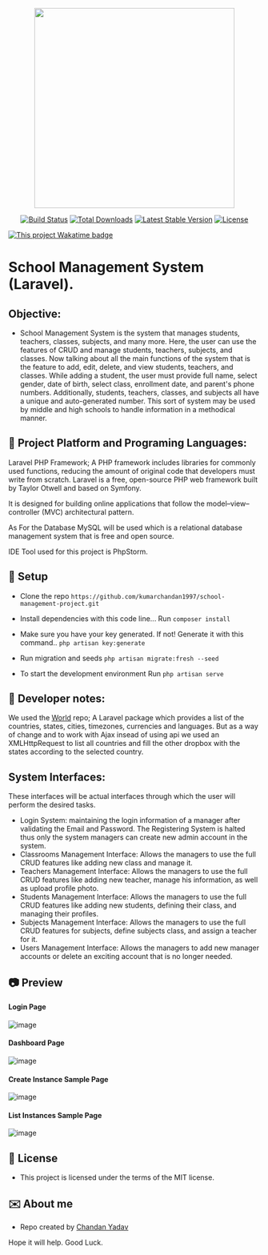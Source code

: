 <p align="center"><a href="https://laravel.com" target="_blank"><img src="https://raw.githubusercontent.com/laravel/art/master/logo-lockup/5%20SVG/2%20CMYK/1%20Full%20Color/laravel-logolockup-cmyk-red.svg" width="400"></a></p>

<p align="center">
<a href="https://travis-ci.org/laravel/framework"><img src="https://travis-ci.org/laravel/framework.svg" alt="Build Status"></a>
<a href="https://packagist.org/packages/laravel/framework"><img src="https://img.shields.io/packagist/dt/laravel/framework" alt="Total Downloads"></a>
<a href="https://packagist.org/packages/laravel/framework"><img src="https://img.shields.io/packagist/v/laravel/framework" alt="Latest Stable Version"></a>
<a href="https://packagist.org/packages/laravel/framework"><img src="https://img.shields.io/packagist/l/laravel/framework" alt="License"></a>
</p>

[![This project Wakatime badge](https://wakatime.com/badge/user/7ff17389-c918-439b-9b81-291fae77221d/project/79d37c1a-0e85-4879-8691-2c59abdb6588.svg)](https://wakatime.com/@7ff17389-c918-439b-9b81-291fae77221d)

# School Management System (Laravel).

## Objective:

-   School Management System is the system that manages students, teachers, classes, subjects, and many more. Here, the user can use the features of CRUD and manage students, teachers, subjects, and classes. Now talking about all the main functions of the system that is the feature to add, edit, delete, and view students, teachers, and classes. While adding a student, the user must provide full name, select gender, date of birth, select class, enrollment date, and parent's phone numbers. Additionally, students, teachers, classes, and subjects all have a unique and auto-generated number.
    This sort of system may be used by middle and high schools to handle information in a methodical manner.

## :signal_strength: Project Platform and Programing Languages:

Laravel PHP Framework; A PHP framework includes libraries for commonly used functions, reducing the amount of original code that developers must write from scratch.
Laravel is a free, open-source PHP web framework built by Taylor Otwell and based on Symfony.

It is designed for building online applications that follow the model–view–controller (MVC) architectural pattern.

As For the Database MySQL will be used which is a relational database management system that is free and open source.

IDE Tool used for this project is PhpStorm.

## :floppy_disk: Setup

-   Clone the repo `https://github.com/kumarchandan1997/school-management-project.git`

-   Install dependencies with this code line...
    Run `composer install`

-   Make sure you have your key generated. If not! Generate it with this command..
    `php artisan key:generate`

-   Run migration and seeds
    `php artisan migrate:fresh --seed`

-   To start the development environment
    Run `php artisan serve`

## :notebook: Developer notes:

We used the <a href="https://github.com/nnjeim/world/" target="_blank">World</a> repo; A Laravel package which provides a list of the countries, states, cities, timezones, currencies and languages. But as a way of change and to work with Ajax insead of using api we used an XMLHttpRequest to list all countries and fill the other dropbox with the states according to the selected country.

## System Interfaces:

These interfaces will be actual interfaces through which the user will perform the desired tasks.

-   Login System: maintaining the login information of a manager after validating the Email and Password. The Registering System is halted thus only the system managers can create new admin account in the system.
-   Classrooms Management Interface: Allows the managers to use the full CRUD features like adding new class and manage it.
-   Teachers Management Interface: Allows the managers to use the full CRUD features like adding new teacher, manage his information, as well as upload profile photo.
-   Students Management Interface: Allows the managers to use the full CRUD features like adding new students, defining their class, and managing their profiles.
-   Subjects Management Interface: Allows the managers to use the full CRUD features for subjects, define subjects class, and assign a teacher for it.
-   Users Management Interface: Allows the managers to add new manager accounts or delete an exciting account that is no longer needed.

## :camera: Preview

#### Login Page

![image](https://user-images.githubusercontent.com/74814002/189502588-aaeba389-c599-449b-b23b-c4cece8d4f21.png)

#### Dashboard Page

![image](https://user-images.githubusercontent.com/74814002/189502602-3b497a67-f620-47b8-9e12-e8b26af401db.png)

#### Create Instance Sample Page

![image](https://user-images.githubusercontent.com/74814002/189502625-9532f029-fbd2-42ee-8f07-0083fd9dc31a.png)

#### List Instances Sample Page

![image](https://user-images.githubusercontent.com/74814002/189502787-09a2b41c-4b42-4039-9609-1141913b475b.png)

## :file_folder: License

-   This project is licensed under the terms of the MIT license.

## :envelope: About me

-   Repo created by [Chandan Yadav](https://github.com/kumarchandan1997)

Hope it will help.
Good Luck.
